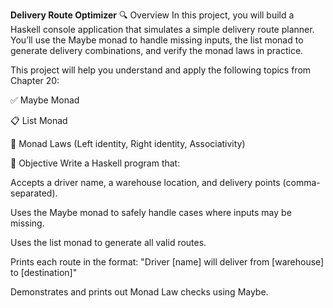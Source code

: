 **Delivery Route Optimizer**
🔍 Overview
In this project, you will build a Haskell console application that simulates a simple delivery route planner. You’ll use the Maybe monad to handle missing inputs, the list monad to generate delivery combinations, and verify the monad laws in practice.

This project will help you understand and apply the following topics from Chapter 20:

✅ Maybe Monad

📋 List Monad

📐 Monad Laws (Left identity, Right identity, Associativity)

🎯 Objective
Write a Haskell program that:

Accepts a driver name, a warehouse location, and delivery points (comma-separated).

Uses the Maybe monad to safely handle cases where inputs may be missing.

Uses the list monad to generate all valid routes.

Prints each route in the format:
"Driver [name] will deliver from [warehouse] to [destination]"

Demonstrates and prints out Monad Law checks using Maybe.
